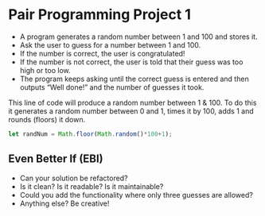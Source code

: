 # Pair Programming Project 1

* A program generates a random number between 1 and 100 and stores it.
* Ask the user to guess for a number between 1 and 100.
* If the number is correct, the user is congratulated!
* If the number is not correct, the user is told that their guess was too high or too low. 
* The program keeps asking until the correct guess is entered and then outputs “Well done!” and the number of guesses it took. 

This line of code will produce a random number between 1 & 100. To do this it generates a random number between  0 and 1, times it by 100, adds 1 and rounds (floors) it down. 

```js
let randNum = Math.floor(Math.random()*100+1);
```

## Even Better If (EBI)

* Can your solution be refactored?
* Is it clean? Is it readable? Is it maintainable?
* Could you add the functionality where only three guesses are allowed?
* Anything else? Be creative!